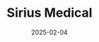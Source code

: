 ---  
layout: startup_page  
title: "Sirius Medical"  
id: "siriusmedical.com"  
permalink: "/siriusmedicalsiriusmedical.com02042025/"  
website: "https://www.sirius-medical.com/"  
funding_round: ""  
funding_amount: "€10M"  
investors: "Invest-NL, Nextgen Ventures, De Groot Family Office, Brabant Development Agency (BOM), Holland Capital, Curie Capital, Team Holmium, Sirius Medical's team"  
about: "Sirius Medical is a Dutch medical device company specializing in surgical marker navigation. Their flagship product, Sirius Pintuition, offers a wire-free localization platform for breast-conserving surgery, praised for its simplicity and effectiveness. The company aims to improve cancer care through precise and efficient tumor removal with affordable solutions."  
markets: "Medtech, Healthtech, Medical Equipment Manufacturing, Medical, Medical Device"  
hq: "Eindhoven, North Brabant, Netherlands"  
founded_year: "2017"  
linkedin: "https://www.linkedin.com/company/sirius-medical"  
twitter: "https://twitter.com/SiriusMedical"  
instagram: ""  
facebook: "https://www.facebook.com/Sirius.Medical"  
crunchbase: "https://www.crunchbase.com/organization/sirius-medical"  
pitchbook: "https://pitchbook.com/profiles/company/268648-66"  

date_display: "04-Feb-2025"  
date: "2025-02-04"

# SEO Optimization  
meta_title: "Sirius Medical -  Funding (€10M)"  
meta_description: "Sirius Medical, Sirius Medical is a Dutch medical device company specializing in surgical marker navigation. Their flagship product, Sirius Pintuition, offers a wire-..."  
meta_keywords: "Sirius Medical, Medtech, Healthtech, Medical Equipment Manufacturing, Medical, Medical Device,  funding"  
canonical_url: "https://startup.projectstartups.com/siriusmedicalsiriusmedical.com02042025/"  
---